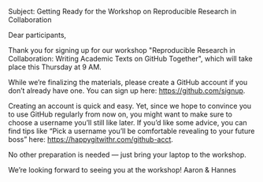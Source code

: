Subject: Getting Ready for the Workshop on Reproducible Research in Collaboration

Dear participants,

Thank you for signing up for our workshop "Reproducible Research in Collaboration: Writing Academic Texts on GitHub Together", which will take place this Thursday at 9 AM.

While we’re finalizing the materials, please create a GitHub account if you don’t already have one. You can sign up here: https://github.com/signup.

Creating an account is quick and easy. Yet, since we hope to convince you to use GitHub regularly from now on, you might want to make sure to choose a username you’ll still like later. If you’d like some advice, you can find tips like “Pick a username you’ll be comfortable revealing to your future boss” here: https://happygitwithr.com/github-acct. 

No other preparation is needed — just bring your laptop to the workshop.

We’re looking forward to seeing you at the workshop!
Aaron & Hannes
